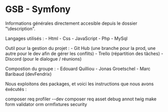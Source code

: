 # GSB - Symfony

Informations générales directement accesible depuis le dossier "\description".

Langages utilisés :
     - Html
     - Css
     - JavaScript
     - Php
     - MySql

Outil pour la gestion du projet :
     - Git Hub (une branche pour la prod, une autre pour le dev afin de gérer les conflits)
     - Trello (répartition des tâches)
     - Discord (pour le dialogue / réunions)

Compostion du groupe : 
    - Edouard Quilliou
    - Jonas Groetschel
    - Marc Baribaud (devFendrix)


Nous exploitons des packages, et voici les instructions que nous avons éxécutés :

composer req profiler --dev
composer req asset debug annot twig make form validator orm ormfixtures security
